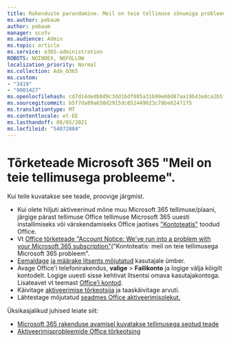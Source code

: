 ```yaml
---
title: Rakenduste parandamine. Meil on teie tellimuse sõnumiga probleeme
ms.author: pebaum
author: pebaum
manager: scotv
ms.audience: Admin
ms.topic: article
ms.service: o365-administration
ROBOTS: NOINDEX, NOFOLLOW
localization_priority: Normal
ms.collection: Adm_O365
ms.custom:
- "3419"
- "9001427"
ms.openlocfilehash: cd7d14dedb0d9c3dd16df885a31b99e60d87aa19b43e8ca2b5f46e6ce7b5e035
ms.sourcegitcommit: b5f7da89a650d2915dc652449623c78be6247175
ms.translationtype: MT
ms.contentlocale: et-EE
ms.lasthandoff: 08/05/2021
ms.locfileid: "54072804"
---
```

# <a name="fixing-the-microsoft-365-apps-weve-run-into-a-problem-with-your-subscription-message"></a>Tõrketeade Microsoft 365 "Meil on teie tellimusega probleeme".

Kui teile kuvatakse see teade, proovige järgmist.

- Kui olete hiljuti aktiveerinud mõne muu Microsoft 365 tellimuse/plaani, järgige pärast tellimuse Office tellimuse Microsoft 365 uuesti installimiseks või värskendamiseks Office jaotises ["Kontoteatis"](https://support.office.com/article/account-notice-appears-in-office-after-switching-office-365-plans-857dc33a-1efc-4ce7-ac3f-ef616314e27d) toodud Office.
- Vt [Office tõrketeade "Account Notice: We've run into a problem with your Microsoft 365 subscription"](https://support.office.com/article/office-error-account-notice-we-ve-run-into-a-problem-with-your-office-365-subscription-17f71ecb-f53c-4f3d-ae18-7230ca1594c1)("Kontoteatis: meil on teie tellimusega Microsoft 365 probleem". 
- [Eemaldage](https://docs.microsoft.com/microsoft-365/admin/manage/remove-licenses-from-users) [ja määrake litsents mõjutatud](https://docs.microsoft.com/microsoft-365/admin/manage/assign-licenses-to-users) kasutajale ümber.
- Avage Office'i telefonirakendus, **valige**  >  **Failikonto** ja logige välja kõigilt kontodelt. Logige uuesti sisse kehtivat litsentsi omava kasutajakontoga. Lisateavet vt teemast [Office’i kontod](https://support.office.com/article/628ea040-f265-49de-b986-be09c3ebf8a9).
- Käivitage [aktiveerimise tõrkeotsija](https://aka.ms/SARA-OfficeActivation-Alchemy) ja taaskäivitage arvuti.
- Lähtestage mõjutatud [seadmes Office aktiveerimisolekut.](https://docs.microsoft.com/office365/troubleshoot/activation/reset-office-365-proplus-activation-state)

Üksikasjalikud juhised leiate siit:
- [Microsoft 365 rakenduse avamisel kuvatakse tellimusega seotud teade](https://support.office.com/article/4cabe32c-f594-4c0e-9191-3d3ade10cceb)
- [Aktiveerimisprobleemide Office tõrkeotsing](https://support.office.com/article/0d23d3c0-c19c-4b2f-9845-5344fedc4380)